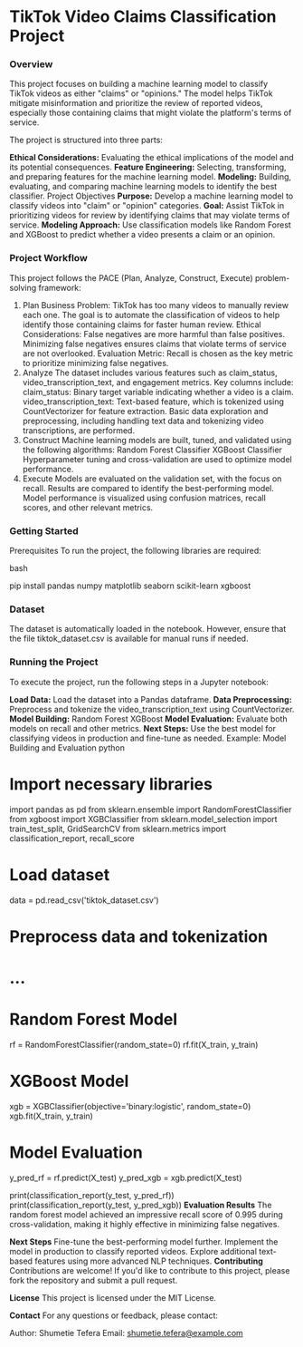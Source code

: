 # TikTok Video Claims Classification Project 
### Overview
This project focuses on building a machine learning model to classify TikTok videos as either "claims" or "opinions." The model helps TikTok mitigate misinformation and prioritize the review of reported videos, especially those containing claims that might violate the platform's terms of service.


The project is structured into three parts:

**Ethical Considerations:** Evaluating the ethical implications of the model and its potential consequences.
**Feature Engineering:** Selecting, transforming, and preparing features for the machine learning model.
**Modeling:** Building, evaluating, and comparing machine learning models to identify the best classifier.
Project Objectives
**Purpose:** Develop a machine learning model to classify videos into "claim" or "opinion" categories.
**Goal:** Assist TikTok in prioritizing videos for review by identifying claims that may violate terms of service.
**Modeling Approach:** Use classification models like Random Forest and XGBoost to predict whether a video presents a claim or an opinion.
### Project Workflow
This project follows the PACE (Plan, Analyze, Construct, Execute) problem-solving framework:

1. Plan
Business Problem: TikTok has too many videos to manually review each one. The goal is to automate the classification of videos to help identify those containing claims for faster human review.
Ethical Considerations: False negatives are more harmful than false positives. Minimizing false negatives ensures claims that violate terms of service are not overlooked.
Evaluation Metric: Recall is chosen as the key metric to prioritize minimizing false negatives.
2. Analyze
The dataset includes various features such as claim_status, video_transcription_text, and engagement metrics.
Key columns include:
claim_status: Binary target variable indicating whether a video is a claim.
video_transcription_text: Text-based feature, which is tokenized using CountVectorizer for feature extraction.
Basic data exploration and preprocessing, including handling text data and tokenizing video transcriptions, are performed.
3. Construct
Machine learning models are built, tuned, and validated using the following algorithms:
Random Forest Classifier
XGBoost Classifier
Hyperparameter tuning and cross-validation are used to optimize model performance.
4. Execute
Models are evaluated on the validation set, with the focus on recall.
Results are compared to identify the best-performing model.
Model performance is visualized using confusion matrices, recall scores, and other relevant metrics.
### Getting Started
Prerequisites
To run the project, the following libraries are required:

bash

pip install pandas numpy matplotlib seaborn scikit-learn xgboost
### Dataset
The dataset is automatically loaded in the notebook. However, ensure that the file tiktok_dataset.csv is available for manual runs if needed.

### Running the Project
To execute the project, run the following steps in a Jupyter notebook:

**Load Data:** Load the dataset into a Pandas dataframe.
**Data Preprocessing:** Preprocess and tokenize the video_transcription_text using CountVectorizer.
**Model Building:**
Random Forest
XGBoost
**Model Evaluation:** Evaluate both models on recall and other metrics.
**Next Steps:** Use the best model for classifying videos in production and fine-tune as needed.
Example: Model Building and Evaluation
python

# Import necessary libraries
import pandas as pd
from sklearn.ensemble import RandomForestClassifier
from xgboost import XGBClassifier
from sklearn.model_selection import train_test_split, GridSearchCV
from sklearn.metrics import classification_report, recall_score

# Load dataset
data = pd.read_csv('tiktok_dataset.csv')

# Preprocess data and tokenization
# ...

# Random Forest Model
rf = RandomForestClassifier(random_state=0)
rf.fit(X_train, y_train)

# XGBoost Model
xgb = XGBClassifier(objective='binary:logistic', random_state=0)
xgb.fit(X_train, y_train)

# Model Evaluation
y_pred_rf = rf.predict(X_test)
y_pred_xgb = xgb.predict(X_test)

print(classification_report(y_test, y_pred_rf))
print(classification_report(y_test, y_pred_xgb))
**Evaluation Results**
The random forest model achieved an impressive recall score of 0.995 during cross-validation, making it highly effective in minimizing false negatives.

**Next Steps**
Fine-tune the best-performing model further.
Implement the model in production to classify reported videos.
Explore additional text-based features using more advanced NLP techniques.
**Contributing**
Contributions are welcome! If you'd like to contribute to this project, please fork the repository and submit a pull request.

**License**
This project is licensed under the MIT License.

**Contact**
For any questions or feedback, please contact:

Author: Shumetie Tefera
Email: shumetie.tefera@example.com
